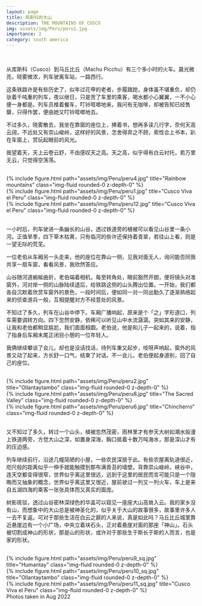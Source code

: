 ```yaml
---
layout: page
title: 库斯科的大山
description: THE MOUNTAINS OF CUSCO
img: assets/img/Peru/peru1.jpg
importance: 2
category: south america
---
```


<br/>

从库斯科（Cusco）到马丘比丘（Machu Picchu）有三个多小时的火车。晨光微亮，晓雾微浓，列车驶离车站，一路西行。

这条铁路许是有些历史了，似年过花甲的老者，步履踉跄，身体虽不堪重负，却仍驮着千吨重的列车，夜以继日，只是苦了车里的乘客，喝水都小心翼翼，一不小心便一身都是。列车员推着餐车，叮铃哐啷地来，我问有无咖啡，却被告知已经售罄，只得作罢，便由她又叮铃哐啷地去。

不过多久，晓雾散去，我坐在靠窗的座位上，捧着书，想再多读几行字，奈何天高云阔，不远处又有崇山峻岭，这样好的风景，怎舍得弃之不顾，索性合上书本，趴在车窗上，赏玩起眼前的风光。

我望着天，天上云卷云舒，不由感叹天之高。天之高，似乎得有白云衬托，若万里无云，只觉得空荡荡。

<br/>

<div class="row">
    <div class="col-sm mt-3 mt-md-0">
        {% include figure.html path="assets/img/Peru/peru4.jpg" title="Rainbow mountains" class="img-fluid rounded-0 z-depth-0" %}
    </div>
    <div class="col-sm mt-3 mt-md-0">
        {% include figure.html path="assets/img/Peru/peru1.jpg" title="Cusco Viva el Peru" class="img-fluid rounded-0 z-depth-0" %}
    </div>
    <div class="col-sm mt-3 mt-md-0">
        {% include figure.html path="assets/img/Peru/peru12.jpg" title="Cusco Viva el Peru" class="img-fluid rounded-0 z-depth-0" %}
    </div>
</div>

<br/>

一小时后，列车驶进一条幽长的山谷，透过铁道旁的植被可以看见山谷里一条小河。正值旱季，四下草木枯黄，只有临河的些许还保持着青翠，若往山上看，则是一望无际的荒芜。

一位老伯从车厢另一头走来，他的座位在靠山一侧，见我对面无人，询问能否同我共享一扇车窗，看看风景，我欣然答应。

山谷随河道蜿蜒曲折，老伯端着相机，每至转角处，眼前豁然开朗，便将镜头对准窗外，河对岸一侧的山脉陆续退后，给铁路这侧的山头腾出位置。一开始，我们都各自沉默着欣赏车窗外的景色，一段时间后，便如同一对一同出勤久了逐渐熟络起来的侦查游兵一般，互相提醒对方不经意处的风景。

不知过了多久，列车在山谷中停下。车厢广播响起，原来是个「之」字形道口，列车需要调转方向。四下忽然安静，依稀可以听见山中水流潺潺。突如其来的安静，让我和老伯都稍显尴尬，我们面面相觑。老伯说，他是和儿子一起来的，说着，指了指身后车厢末尾正闭目小憩的一位年轻人。

我俩继续攀谈了会儿，却也是没话找话，待列车重又起步，吱呀声响起，窗外的风景又动了起来，方长舒一口气，结束了对话。不一会儿，老伯便起身道别，回了自己的座位。

<br/>

<div class="row">
    <div class="col-sm mt-3 mt-md-0">
        {% include figure.html path="assets/img/Peru/peru2.jpg" title="Ollantaytambo" class="img-fluid rounded-0 z-depth-0" %}
    </div>
    <div class="col-sm mt-3 mt-md-0">
        {% include figure.html path="assets/img/Peru/peru8.jpg" title="The Sacred Valley" class="img-fluid rounded-0 z-depth-0" %}
    </div>
    <div class="col-sm mt-3 mt-md-0">
        {% include figure.html path="assets/img/Peru/peru6.jpg" title="Chincherro" class="img-fluid rounded-0 z-depth-0" %}
    </div>
</div>

<br/>

又不知过了多久，转过一个山头，植被忽然茂密，雨林里才有参天大树如潮水般漫上铁道两旁，方觉大山之深，如置身深海，胸口抵着十数万吨海水，那是深山才有的压迫感。

列车继续前行，沿途几幢简陋的小屋，一些农民深居于此。有些农屋离轨道很近，咫尺般的距离似乎一伸手就能触摸到那布满青苔的墙壁。背靠崇山峻岭，峡谷中，连天空都变得很窄，世界似乎离这里很远，远到于这里的居民而言可能只是一个隐晦而又抽象的概念，世界似乎离这里又很近，屋前驶过一列又一列火车，车上是来自五湖四海的乘客一张张具体而又真实的面庞。

树影斑驳，透过山谷密林深绿色的华盖可以窥见一座座大山高耸入云。我的家乡没有山，而想象中的大山总是被神圣化的，似乎关于大山的故事很多，故事里许多人一去不复返。可对于那些生活在白云之巅的人来说，真是如此吗？马丘比丘城里靠近悬崖边有一个小广场，中央立着块石头，正对着悬崖对面的那座「神山」。石头被切割成神山的形状，那是山的形状，或许对于那些生于斯长于斯的人而言，也是家的形状。

<br/>

<div class="row">
    <div class="col-sm mt-3 mt-md-0">
        {% include figure.html path="assets/img/Peru/peru9_sq.jpg" title="Humantay" class="img-fluid rounded-0 z-depth-0" %}
    </div>
    <div class="col-sm mt-3 mt-md-0">
        {% include figure.html path="assets/img/Peru/peru10_sq.jpg" title="Ollantaytambo" class="img-fluid rounded-0 z-depth-0" %}
    </div>
    <div class="col-sm mt-3 mt-md-0">
        {% include figure.html path="assets/img/Peru/peru11_sq.jpg" title="Cusco Viva el Peru" class="img-fluid rounded-0 z-depth-0" %}
    </div>
</div>

<div class="caption">
    Photos taken in Aug 2022
</div>

